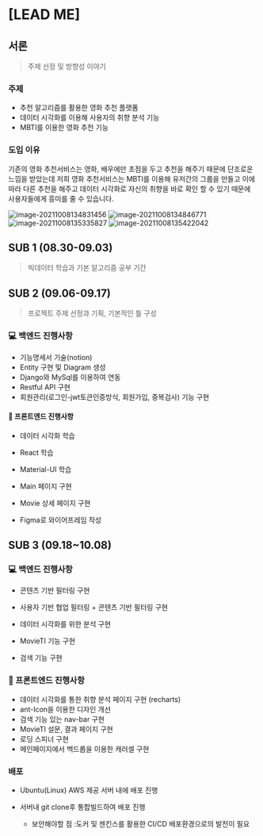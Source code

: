 # [LEAD ME]

## 서론

> 주제 선정 및 방향성 이야기

### 주제

- 추천 알고리즘를 활용한 영화 추천 플랫폼 
- 데이터 시각화를 이용해 사용자의 취향 분석 기능
- MBTI를 이용한 영화 추천 기능



### 도입 이유

기존의 영화 추천서비스는 영화, 배우에만 초점을 두고 추천을 해주기 때문에 단조로운 느낌을 받았는데 저희 영화 추천서비스는 MBTI를 이용해 유저간의 그룹을 만들고 이에 따라 다른 추천을 해주고 데이터 시각화로 자신의 취향을 바로 확인 할 수 있기 때문에 사용자들에게 흥미를 줄 수 있습니다.

![image-20211008134831456](README.assets/image-20211008134831456.png)
![image-20211008134846771](README.assets/image-20211008134846771.png)
![image-20211008135335827](README.assets/image-20211008135335827.png)
![image-20211008135422042](README.assets/image-20211008135422042.png)

## SUB 1 (08.30-09.03)

> 빅데이터 학습과 기본 알고리즘 공부 기간

## SUB 2 (09.06-09.17)

> 프로젝트 주제 선정과 기획, 기본적인 틀 구성



### :computer: 백엔드 진행사항

- 기능명세서 기술(notion)
- Entity 구현 및 Diagram 생성
- Django와 MySql를 이용하여 연동
- Restful API 구현
- 회원관리(로그인-jwt토큰인증방식, 회원가입, 중복검사) 기능 구현





#### :boxing_glove: 프론트엔드 진행사항

- 데이터 시각화 학습
- React 학습
- Material-UI 학습
- Main 페이지 구현
- Movie 상세 페이지 구현

- Figma로 와이어프레임 작성



## SUB 3 (09.18~10.08)

### :computer: 백엔드 진행사항

- 콘텐츠 기반 필터링 구현
- 사용자 기반 협업 필터링 + 콘텐츠 기반 필터링 구현
- 데이터 시각화를 위한 분석 구현
- MovieTI 기능 구현

- 검색 기능 구현



###  :boxing_glove: 프론트엔드 진행사항

- 데이터 시각화를 통한 취향 분석 페이지 구현 (recharts)
- ant-Icon을 이용한 디자인 개선
- 검색 기능 있는 nav-bar 구현 
- MovieTI 설문, 결과 페이지 구현
- 로딩 스피너 구현
- 메인페이지에서 백드롭을 이용한 캐러셀 구현



### 배포

- Ubuntu(Linux) AWS 제공 서버 내에 배포 진행

- 서버내 git clone후 통합빌드하여 배포 진행

  - 보안해야할 점 :도커 및 젠킨스를 활용한 CI/CD 배포환경으로의 발전이 필요

  
